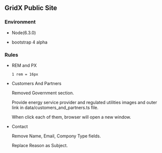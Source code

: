 ## GridX Public Site

### Environment

- Node(6.3.0)

- bootstrap 4 alpha

### Rules

- REM and PX

      1 rem = 16px

- Customers And Partners

  Removed Government section.

  Provide energy service provider and regulated utilities images and outer link in data/customers_and_partners.ts file.

  When click each of them, browser will open a new window.

- Contact

  Remove Name, Email, Compony Type fields.
  
  Replace Reason as Subject.


